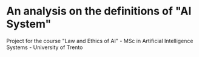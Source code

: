 # An analysis on the definitions of "AI System"
Project for the course "Law and Ethics of AI" - MSc in Artificial Intelligence Systems - University of Trento
